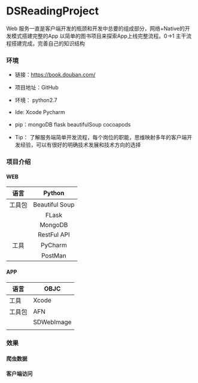 # DSReadingProject
Web 服务一直是客户端开发的瓶颈和开发中总要的组成部分，网络+Native的开发模式搭建完整的App
以简单的图书项目来探索App上线完整流程。0->1 主干流程搭建完成，完善自己的知识结构

### 环境

* 链接：https://book.douban.com/

* 项目地址：GitHub

* 环境： python2.7 

* Ide: Xcode Pycharm

* pip：mongoDB flask beautifulSoup  cocoapods  

* Tip： 了解服务端简单开发流程，每个岗位的职能，思维映射多年的客户端开发经验，可以有很好的明确技术发展和技术方向的选择

### 项目介绍

#### WEB

| 语言   |     Python     |
| :-----: | :------------: |
| 工具包 				| 				Beautiful Soup				 |
|        |     FLask      |
|        |    MongoDB     |
| | RestFul API |
| 工具   |    PyCharm     |
|        | PostMan |



#### APP

| 语言   | OBJC   |
| ------ | ---------- |
| 工具   | Xcode      |
| 工具包				 | 							AFN  				      |
|        | SDWebImage |
|        |            |

### 效果

#### 爬虫数据

#### 客户端访问

